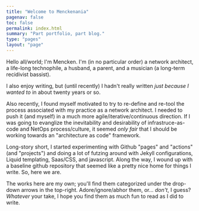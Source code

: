```yaml
---
title: "Welcome to Menckenania"
pagenav: false
toc: false
permalink: index.html
summary: "Part portfolio, part blog."
type: "pages"
layout: "page"
---
```


Hello all/world; I'm Mencken.  I'm (in no particular order) a network architect, a life-long technophile, a husband, a parent, and a musician (a long-term recidivist bassist).

I also enjoy writing, but (until recently) I hadn't really written *just because I wanted to* in about twenty years or so.

Also recently, I found myself motivated to try to re-define and re-tool the process associated with my practice as a network architect.  I needed to push it (and myself) in a much more agile/iterative/continuous direction.  If I was going to evanglize the inevitability and desirability of infrastruce-as-code and NetOps process/culture, it seemed *only fair* that I should be working towards an "architecture as code" framework.

Long-story short, I started experimenting with Github "pages" and "actions" (and "projects") and doing a lot of futzing around with Jekyll configurations, Liquid templating, Saas/CSS, and javascript.  Along the way, I wound up with a baseline github repository that seemed like a pretty nice home for things I write.  So, here we are.

The works here are my own; you'll find them categorized under the drop-down arrows in the top-right. Adore/ignore/abhor them, or... *don't*, I guess?  *Whatever* your take, I hope you find them as much fun to read as I did to write.

